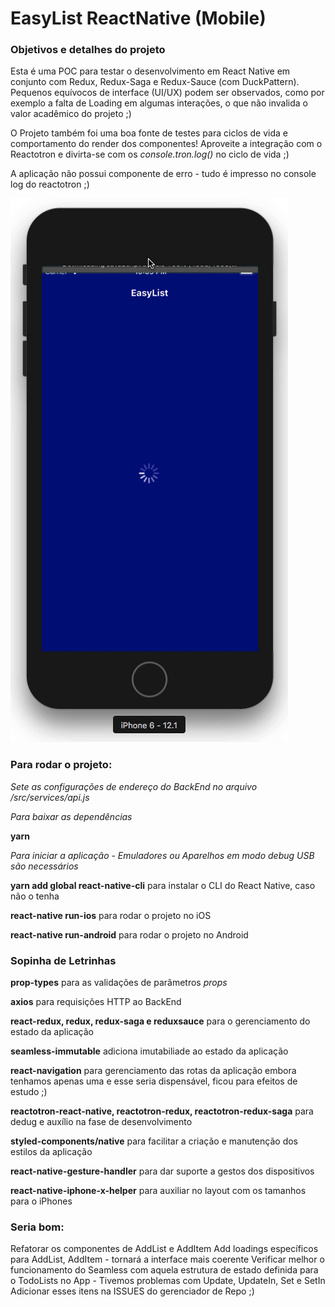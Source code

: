 # EasyList ReactNative (Mobile)

### Objetivos e detalhes do projeto

Esta é uma POC para testar o desenvolvimento em React Native em conjunto com Redux, Redux-Saga e Redux-Sauce (com DuckPattern).
Pequenos equívocos de interface (UI/UX) podem ser observados, como por exemplo a falta de Loading em algumas interações, o que não invalida o valor acadêmico do projeto ;)

O Projeto também foi uma boa fonte de testes para ciclos de vida e comportamento do render dos componentes!
Aproveite a integração com o Reactotron e divirta-se com os _console.tron.log()_ no ciclo de vida ;)

A aplicação não possui componente de erro - tudo é impresso no console log do reactotron ;)

![Imagem do App EasyList-ReactNative Rodando](https://raw.githubusercontent.com/mayconfrancisco/easylist-reactnative/master/imgs/EasyList-ReactNative-GIF.gif)

### Para rodar o projeto:

_Sete as configurações de endereço do BackEnd no arquivo /src/services/api.js_

_Para baixar as dependências_

**yarn**

_Para iniciar a aplicação - Emuladores ou Aparelhos em modo debug USB são necessários_

**yarn add global react-native-cli** para instalar o CLI do React Native, caso não o tenha

**react-native run-ios** para rodar o projeto no iOS

**react-native run-android** para rodar o projeto no Android

### Sopinha de Letrinhas

**prop-types** para as validações de parâmetros _props_

**axios** para requisições HTTP ao BackEnd

**react-redux, redux, redux-saga e reduxsauce** para o gerenciamento do estado da aplicação

**seamless-immutable** adiciona imutabiliade ao estado da aplicação

**react-navigation** para gerenciamento das rotas da aplicação embora tenhamos apenas uma e esse seria dispensável, ficou para efeitos de estudo ;)

**reactotron-react-native, reactotron-redux, reactotron-redux-saga** para dedug e auxílio na fase de desenvolvimento

**styled-components/native** para facilitar a criação e manutenção dos estilos da aplicação

**react-native-gesture-handler** para dar suporte a gestos dos dispositivos

**react-native-iphone-x-helper** para auxiliar no layout com os tamanhos para o iPhones

### Seria bom:

Refatorar os componentes de AddList e AddItem
Add loadings específicos para AddList, AddItem - tornará a interface mais coerente
Verificar melhor o funcionamento do Seamless com aquela estrutura de estado definida para o TodoLists no App - Tivemos problemas com Update, UpdateIn, Set e SetIn
Adicionar esses itens na ISSUES do gerenciador de Repo ;)
